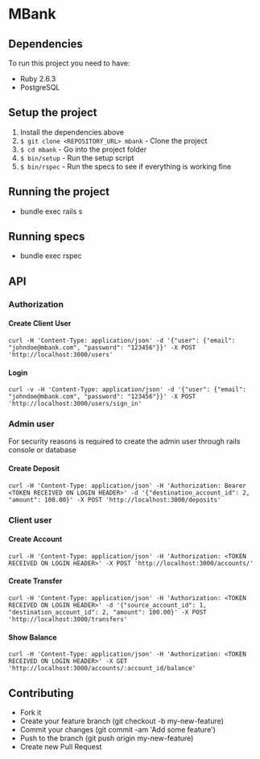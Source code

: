 # MBank

## Dependencies

To run this project you need to have:

* Ruby 2.6.3
* PostgreSQL

## Setup the project

1. Install the dependencies above
2. `$ git clone <REPOSITORY_URL> mbank` - Clone the project
3. `$ cd mbank` - Go into the project folder
4. `$ bin/setup` - Run the setup script
5. `$ bin/rspec` - Run the specs to see if everything is working fine

## Running the project

* bundle exec rails s

## Running specs

* bundle exec rspec

## API

### Authorization

#### Create Client User
```
curl -H 'Content-Type: application/json' -d '{"user": {"email": "johndoe@mbank.com", "password": "123456"}}' -X POST 'http://localhost:3000/users'
```

#### Login
```
curl -v -H 'Content-Type: application/json' -d '{"user": {"email": "johndoe@mbank.com", "password": "123456"}}' -X POST 'http://localhost:3000/users/sign_in'
```

### Admin user

For security reasons is required to create the admin user through rails console or database

#### Create Deposit

```
curl -H 'Content-Type: application/json' -H 'Authorization: Bearer <TOKEN RECEIVED ON LOGIN HEADER>' -d '{"destination_account_id": 2, "amount": 100.00}' -X POST 'http://localhost:3000/deposits'
```

### Client user

#### Create Account
```
curl -H 'Content-Type: application/json' -H 'Authorization: <TOKEN RECEIVED ON LOGIN HEADER>' -X POST 'http://localhost:3000/accounts/'
```

#### Create Transfer
```
curl -H 'Content-Type: application/json' -H 'Authorization: <TOKEN RECEIVED ON LOGIN HEADER>' -d '{"source_account_id": 1, "destination_account_id": 2, "amount": 100.00}' -X POST 'http://localhost:3000/transfers'
```

#### Show Balance
```
curl -H 'Content-Type: application/json' -H 'Authorization: <TOKEN RECEIVED ON LOGIN HEADER>' -X GET 'http://localhost:3000/accounts/:account_id/balance'
```

## Contributing
* Fork it
* Create your feature branch (git checkout -b my-new-feature)
* Commit your changes (git commit -am 'Add some feature')
* Push to the branch (git push origin my-new-feature)
* Create new Pull Request
